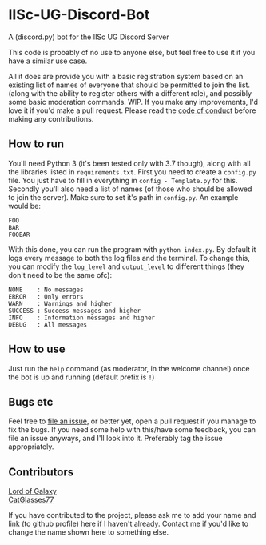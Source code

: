# IISc-UG-Discord-Bot
A (discord.py) bot for the IISc UG Discord Server

This code is probably of no use to anyone else, but feel free to use it if you have a similar use case. 
 
All it does are provide you with a basic registration system based on an existing list of names of everyone that should be permitted to join the list. (along with the ability to register others with a different role), and possibly some basic moderation commands. WIP.
If you make any improvements, I'd love it if you'd make a pull request. Please read the [code of conduct](https://github.com/Lord-of-the-Galaxy/IISc-UG-Discord-Bot/blob/master/CODE_OF_CONDUCT.md) before making any contributions.

## How to run
You'll need Python 3 (it's been tested only with 3.7 though), along with all the libraries listed in `requirements.txt`.
First you need to create a `config.py` file. You just have to fill in everything in `config - Template.py` for this.
Secondly you'll also need a list of names (of those who should be allowed to join the server). Make sure to set it's path in `config.py`. An example would be:
```
FOO
BAR
FOOBAR
```
With this done, you can run the program with `python index.py`. By default it logs every message to both the log files and the terminal. To change this, you can modify the `log_level` and `output_level` to different things (they don't need to be the same ofc):
```
NONE    : No messages
ERROR   : Only errors
WARN    : Warnings and higher
SUCCESS : Success messages and higher
INFO    : Information messages and higher
DEBUG   : All messages
```

## How to use
Just run the `help` command (as moderator, in the welcome channel) once the bot is up and running (default prefix is `!`)

## Bugs etc
Feel free to [file an issue](https://github.com/Lord-of-the-Galaxy/IISc-UG-Discord-Bot/issues/new), or better yet, open a pull request if you manage to fix the bugs.
If you need some help with this/have some feedback, you can file an issue anyways, and I'll look into it. Preferably tag the issue appropriately. 

## Contributors
[Lord of Galaxy](https://github.com/Lord-of-the-Galaxy)  
[CatGlasses77](https://github.com/CatGlasses77)  
  
If you have contributed to the project, please ask me to add your name and link (to github profile) here if I haven't already. 
Contact me if you'd like to change the name shown here to something else.
